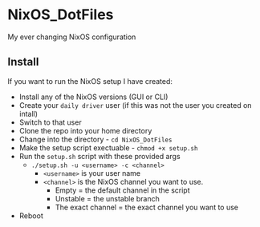 # NixOS_DotFiles
My ever changing NixOS configuration


## Install

If you want to run the NixOS setup I have created:

* Install any of the NixOS versions (GUI or CLI)
* Create your `daily driver` user (if this was not the user you created on intall)
* Switch to that user
* Clone the repo into your home directory
* Change into the directory - `cd NixOS_DotFiles`
* Make the setup script exectuable - `chmod +x setup.sh`
* Run the `setup.sh` script with these provided args
  * `./setup.sh -u <username> -c <channel>`
    * `<username>` is your user name
    * `<channel>` is the NixOS channel you want to use. 
      * Empty = the default channel in the script
      * Unstable = the unstable branch
      * The exact channel = the exact channel you want to use
* Reboot